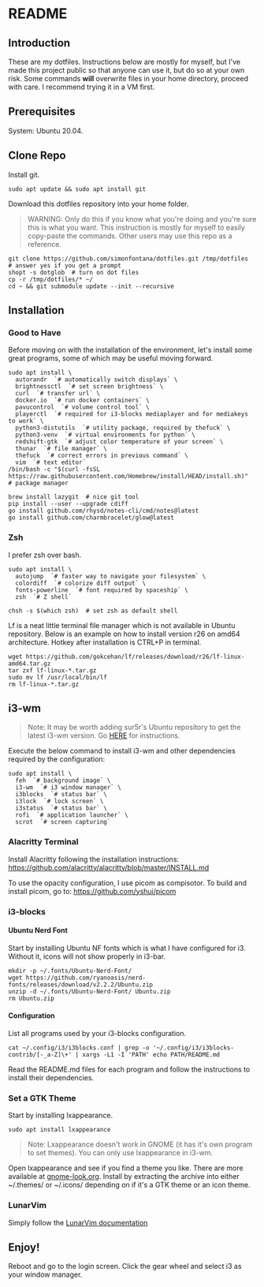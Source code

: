 README
======

## Introduction
These are my dotfiles.
Instructions below are mostly for myself, but I've made this project public so that anyone can use it, but do so at your own risk.
Some commands **will** overwrite files in your home directory, proceed with care. I recommend trying it in a VM first.

## Prerequisites

System: Ubuntu 20.04.

## Clone Repo

Install git.

```
sudo apt update && sudo apt install git
```

Download this dotfiles repository into your home folder.
> WARNING: Only do this if you know what you're doing and you're sure this is what you want.
> This instruction is mostly for myself to easily copy-paste the commands.
> Other users may use this repo as a reference.

```
git clone https://github.com/simonfontana/dotfiles.git /tmp/dotfiles  # answer yes if you get a prompt
shopt -s dotglob  # turn on dot files
cp -r /tmp/dotfiles/* ~/
cd ~ && git submodule update --init --recursive
```

## Installation

### Good to Have

Before moving on with the installation of the environment, let's install some great programs, some of which may be useful moving forward.

```
sudo apt install \
  autorandr  `# automatically switch displays` \
  brightnessctl  `# set screen brightness` \
  curl  `# transfer url` \
  docker.io  `# run docker containers` \
  pavucontrol  `# volume control tool` \
  playerctl  `# required for i3-blocks mediaplayer and for mediakeys to work` \
  python3-distutils  `# utility package, required by thefuck` \
  python3-venv  `# virtual environments for python` \
  redshift-gtk  `# adjust color temperature of your screen` \
  thunar  `# file manager` \
  thefuck  `# correct errors in previous command` \
  vim  `# text editor`
/bin/bash -c "$(curl -fsSL https://raw.githubusercontent.com/Homebrew/install/HEAD/install.sh)"  # package manager
```

```
brew install lazygit  # nice git tool
pip install --user --upgrade cdiff
go install github.com/rhysd/notes-cli/cmd/notes@latest
go install github.com/charmbracelet/glow@latest
```

### Zsh

I prefer zsh over bash.

```
sudo apt install \
  autojump  `# faster way to navigate your filesystem` \
  colordiff  `# colorize diff output` \
  fonts-powerline  `# font required by spaceship` \
  zsh  `# Z shell`
```
```
chsh -s $(which zsh)  # set zsh as default shell
```

Lf is a neat little terminal file manager which is not available in Ubuntu repository.
Below is an example on how to install version r26 on amd64 architecture.
Hotkey after installation is CTRL+P in terminal.

```
wget https://github.com/gokcehan/lf/releases/download/r26/lf-linux-amd64.tar.gz
tar zxf lf-linux-*.tar.gz
sudo mv lf /usr/local/bin/lf
rm lf-linux-*.tar.gz
```

## i3-wm

> Note: It may be worth adding sur5r's Ubuntu repository to get the latest i3-wm version.
> Go [HERE](https://i3wm.org/docs/repositories.html) for instructions.


Execute the below command to install i3-wm and other dependencies required by the configuration:

```
sudo apt install \
  feh  `# background image` \
  i3-wm  `# i3 window manager` \
  i3blocks  `# status bar` \
  i3lock  `# lock screen` \
  i3status  `# status bar` \
  rofi  `# application launcher` \
  scrot  `# screen capturing`
```

### Alacritty Terminal

Install Alacritty following the installation instructions: https://github.com/alacritty/alacritty/blob/master/INSTALL.md

To use the opacity configuration, I use picom as compisotor.
To build and install picom, go to: https://github.com/yshui/picom

### i3-blocks

#### Ubuntu Nerd Font

Start by installing Ubuntu NF fonts which is what I have configured for i3.
Without it, icons will not show properly in i3-bar.

```
mkdir -p ~/.fonts/Ubuntu-Nerd-Font/
wget https://github.com/ryanoasis/nerd-fonts/releases/download/v2.2.2/Ubuntu.zip
unzip -d ~/.fonts/Ubuntu-Nerd-Font/ Ubuntu.zip
rm Ubuntu.zip
```

#### Configuration

List all programs used by your i3-blocks configuration.

```
cat ~/.config/i3/i3blocks.conf | grep -o '~/.config/i3/i3blocks-contrib/[-_a-Z]\+' | xargs -L1 -I 'PATH' echo PATH/README.md
```

Read the README.md files for each program and follow the instructions to install their dependencies.

### Set a GTK Theme

Start by installing lxappearance.

```
sudo apt install lxappearance
```

> Note: Lxappearance doesn't work in GNOME (it has it's own program to set themes).
> You can only use lxappearance in i3-wm.

Open lxappearance and see if you find a theme you like.
There are more available at [gnome-look.org](gnome-look.org).
Install by extracting the archive into either ~/.themes/ or ~/.icons/ depending on if it's a GTK theme or an icon theme.

### LunarVim

Simply follow the [LunarVim documentation](https://www.lunarvim.org/docs/installation)

## Enjoy!

Reboot and go to the login screen. Click the gear wheel and select i3 as your window manager.
